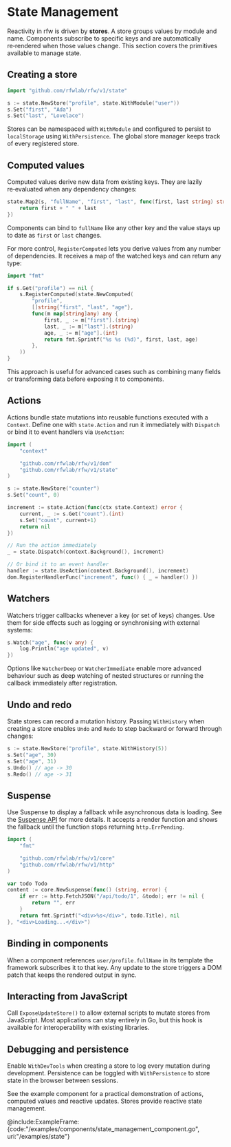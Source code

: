 # State Management

Reactivity in rfw is driven by **stores**. A store groups values by
module and name. Components subscribe to specific keys and are
automatically re‑rendered when those values change. This section covers
the primitives available to manage state.

## Creating a store

```go
import "github.com/rfwlab/rfw/v1/state"

s := state.NewStore("profile", state.WithModule("user"))
s.Set("first", "Ada")
s.Set("last", "Lovelace")
```

Stores can be namespaced with `WithModule` and configured to persist to
`localStorage` using `WithPersistence`. The global store manager keeps
track of every registered store.

## Computed values

Computed values derive new data from existing keys. They are lazily
re‑evaluated when any dependency changes:

```go
state.Map2(s, "fullName", "first", "last", func(first, last string) string {
    return first + " " + last
})
```

Components can bind to `fullName` like any other key and the value stays
up to date as `first` or `last` changes.

For more control, `RegisterComputed` lets you derive values from any number
of dependencies. It receives a map of the watched keys and can return any
type:

```go
import "fmt"

if s.Get("profile") == nil {
    s.RegisterComputed(state.NewComputed(
        "profile",
        []string{"first", "last", "age"},
        func(m map[string]any) any {
            first, _ := m["first"].(string)
            last, _ := m["last"].(string)
            age, _ := m["age"].(int)
            return fmt.Sprintf("%s %s (%d)", first, last, age)
        },
    ))
}
```

This approach is useful for advanced cases such as combining many fields or
transforming data before exposing it to components.

## Actions

Actions bundle state mutations into reusable functions executed with a `Context`.
Define one with `state.Action` and run it immediately with `Dispatch` or bind it
to event handlers via `UseAction`:

```go
import (
    "context"

    "github.com/rfwlab/rfw/v1/dom"
    "github.com/rfwlab/rfw/v1/state"
)

s := state.NewStore("counter")
s.Set("count", 0)

increment := state.Action(func(ctx state.Context) error {
    current, _ := s.Get("count").(int)
    s.Set("count", current+1)
    return nil
})

// Run the action immediately
_ = state.Dispatch(context.Background(), increment)

// Or bind it to an event handler
handler := state.UseAction(context.Background(), increment)
dom.RegisterHandlerFunc("increment", func() { _ = handler() })
```

## Watchers

Watchers trigger callbacks whenever a key (or set of keys) changes. Use
them for side effects such as logging or synchronising with external
systems:

```go
s.Watch("age", func(v any) {
    log.Println("age updated", v)
})
```

Options like `WatcherDeep` or `WatcherImmediate` enable more advanced
behaviour such as deep watching of nested structures or running the
callback immediately after registration.

## Undo and redo

State stores can record a mutation history. Passing `WithHistory` when creating a store enables `Undo` and `Redo` to step backward or forward through changes:

```go
s := state.NewStore("profile", state.WithHistory(5))
s.Set("age", 30)
s.Set("age", 31)
s.Undo() // age -> 30
s.Redo() // age -> 31
```

## Suspense

Use Suspense to display a fallback while asynchronous data is loading. See the [Suspense API](../api/core#suspense) for more details. It accepts a render function and shows the fallback until the function stops returning `http.ErrPending`.

```go
import (
    "fmt"

    "github.com/rfwlab/rfw/v1/core"
    "github.com/rfwlab/rfw/v1/http"
)

var todo Todo
content := core.NewSuspense(func() (string, error) {
    if err := http.FetchJSON("/api/todo/1", &todo); err != nil {
        return "", err
    }
    return fmt.Sprintf("<div>%s</div>", todo.Title), nil
}, "<div>Loading...</div>")
```

## Binding in components

When a component references `user/profile.fullName` in its template the
framework subscribes it to that key. Any update to the store triggers a
DOM patch that keeps the rendered output in sync.

## Interacting from JavaScript

Call `ExposeUpdateStore()` to allow external scripts to mutate stores
from JavaScript. Most applications can stay entirely in Go, but this hook
is available for interoperability with existing libraries.

## Debugging and persistence

Enable `WithDevTools` when creating a store to log every mutation during
development. Persistence can be toggled with `WithPersistence` to store
state in the browser between sessions.

See the example component for a practical demonstration of actions, computed values and reactive updates.
Stores provide reactive state management.

@include:ExampleFrame:{code:"/examples/components/state_management_component.go", uri:"/examples/state"}
